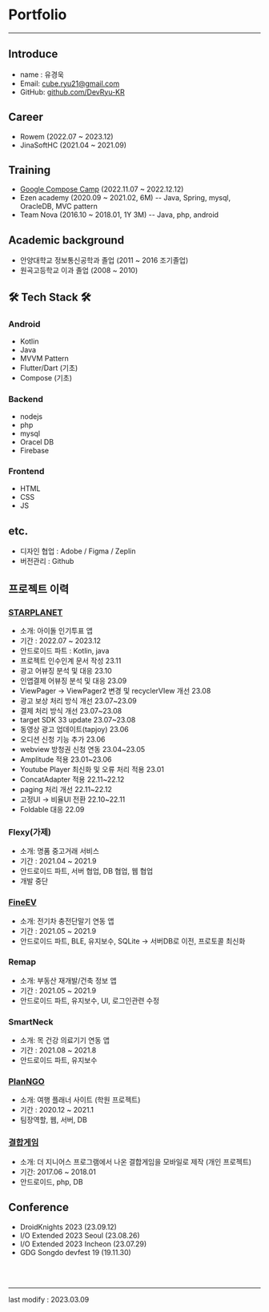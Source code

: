 # Portfolio
---
## Introduce
- name : 유경욱
- Email: cube.ryu21@gmail.com
- GitHub: [github.com/DevRyu-KR](https://github.com/DevRyu-KR)

## Career
- Rowem (2022.07 ~ 2023.12)
- JinaSoftHC (2021.04 ~ 2021.09)

## Training
- [Google Compose Camp](https://gdg.community.dev/events/details/google-gdg-korea-android-presents-devfest-2022-android-korea-compose-camp/) (2022.11.07 ~ 2022.12.12)
- Ezen academy (2020.09 ~ 2021.02, 6M)
-- Java, Spring, mysql, OracleDB, MVC pattern
- Team Nova (2016.10 ~ 2018.01, 1Y 3M)
-- Java, php, android

## Academic background
- 안양대학교 정보통신공학과 졸업 (2011 ~ 2016 조기졸업)
- 원곡고등학교 이과 졸업 (2008 ~ 2010)

## 🛠 Tech Stack 🛠
### Android
- Kotlin
- Java
- MVVM Pattern
- Flutter/Dart (기초)
- Compose (기초)

### Backend
- nodejs
- php
- mysql
- Oracel DB
- Firebase

### Frontend
- HTML
- CSS
- JS

## etc.
- 디자인 협업 :  Adobe / Figma / Zeplin
- 버전관리 : Github

## 프로젝트 이력

### [STARPLANET](https://play.google.com/store/apps/details?id=inc.rowem.passicon&hl=ko&pli=1)
- 소개: 아이돌 인기투표 앱
- 기간 : 2022.07 ~ 2023.12
- 안드로이드 파트 : Kotlin, java
- 프로젝트 인수인계 문서 작성 23.11
- 광고 어뷰징 분석 및 대응 23.10
- 인앱결제 어뷰징 분석 및 대응 23.09
- ViewPager -> ViewPager2 변경 및 recyclerVIew 개선 23.08
- 광고 보상 처리 방식 개선 23.07~23.09
- 결제 처리 방식 개선 23.07~23.08
- target SDK 33 update 23.07~23.08
- 동영상 광고 업데이트(tapjoy) 23.06
- 오디션 신청 기능 추가 23.06
- webview 방청권 신청 연동 23.04~23.05
- Amplitude 적용 23.01~23.06
- Youtube Player 최신화 및 오류 처리 적용 23.01
- ConcatAdapter 적용 22.11~22.12
- paging 처리 개선 22.11~22.12
- 고정UI -> 비율UI 전환 22.10~22.11
- Foldable 대응 22.09

### Flexy(가제)
- 소개: 명품 중고거래 서비스
- 기간 : 2021.04 ~ 2021.9
- 안드로이드 파트, 서버 협업, DB 협업, 웹 협업
- 개발 중단

### [FineEV](https://play.google.com/store/apps/details?id=com.finetech.fineevapp&hl=ko)
- 소개: 전기차 충전단말기 연동 앱
- 기간 : 2021.05 ~ 2021.9
- 안드로이드 파트, BLE, 유지보수, SQLite -> 서버DB로 이전, 프로토콜 최신화

### Remap
- 소개: 부동산 재개발/건축 정보 앱
- 기간 : 2021.05 ~ 2021.9
- 안드로이드 파트, 유지보수, UI, 로그인관련 수정

### SmartNeck
- 소개: 목 건강 의료기기 연동 앱
- 기간 : 2021.08 ~ 2021.8
- 안드로이드 파트, 유지보수

### [PlanNGO](https://drive.google.com/file/d/1ZE7qnsW3PVVL_LaIxZ6hjBSjpPrJZXFR/view?usp=sharing)
- 소개: 여행 플래너 사이트 (학원 프로젝트)
- 기간 : 2020.12 ~ 2021.1
- 팀장역할, 웹, 서버, DB

### [결합게임](https://drive.google.com/file/d/1tH9yksF0_EqtdL20EO0rszJ0UuWmJuGt/view?usp=sharing)
- 소개: 더 지니어스 프로그램에서 나온 결합게임을 모바일로 제작 (개인 프로젝트)
- 기간: 2017.06 ~ 2018.01
- 안드로이드, php, DB

## Conference
- DroidKnights 2023 (23.09.12)
- I/O Extended 2023 Seoul (23.08.26)
- I/O Extended 2023 Incheon (23.07.29)
- GDG Songdo devfest 19 (19.11.30)

<br/>
<br/>

----
last modify : 2023.03.09
